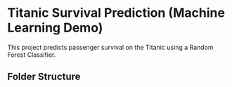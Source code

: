 # Titanic Survival Prediction (Machine Learning Demo)

This project predicts passenger survival on the Titanic using a Random Forest Classifier.

## Folder Structure
